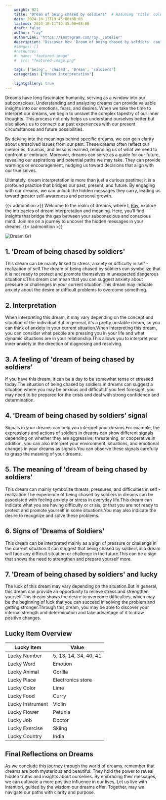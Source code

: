 ```yaml
---
    weight: 921
    title: "Dream of being chased by soldiers"  # Assuming 'title' column exists
    date: 2024-10-11T19:45:00+08:00
    lastmod: 2024-10-11T19:45:00+08:00
    draft: false
    author: "ray"
    authorLink: "https://instagram.com/ray._.atelier"
    description: "Discover how 'Dream of being chased by soldiers' can interpret your future and uncover its significant meanings in your life."
    #images: []
    #resources:
    #- name: "featured-image"
    #  src: "featured-image.png"
    
    tags: ['being', 'chased', 'Dream', 'soldiers']
    categories: ["Dream Interpretation"]
    
    lightgallery: true
---
```

    
Dreams have long fascinated humanity, serving as a window into our subconscious. Understanding and analyzing dreams can provide valuable insights into our emotions, fears, and desires. When we take the time to interpret our dreams, we begin to unravel the complex tapestry of our inner thoughts. This process not only helps us understand ourselves better but also allows us to connect our past experiences with our present circumstances and future possibilities.

By delving into the meanings behind specific dreams, we can gain clarity about unresolved issues from our past. These dreams often reflect our memories, traumas, and lessons learned, reminding us of what we need to confront or embrace. Moreover, dreams can serve as a guide for our future, revealing our aspirations and potential paths we may take. They can provide warnings or encouragement, nudging us toward decisions that align with our true selves.

Ultimately, dream interpretation is more than just a curious pastime; it is a profound practice that bridges our past, present, and future. By engaging with our dreams, we can unlock the hidden messages they carry, leading us toward greater self-awareness and personal growth.

{{< admonition >}}
Welcome to the realm of dreams, where I, [Ray](https://instagram.com/ray._.atelier), explore the intricacies of dream interpretation and meaning. Here, you’ll find insights that bridge the gap between your subconscious and conscious mind. Join me on a journey to uncover the hidden messages in your dreams.
{{< /admonition >}}

![Dream Grl](https://cdn.pixabay.com/photo/2017/11/02/03/35/gothic-2910057_1280.jpg "Dream Grl")

## 1. 'Dream of being chased by soldiers'
This dream can be mainly linked to stress, anxiety or difficulty in self -realization of self.The dream of being chased by soldiers can symbolize that it is not ready to protect and promote themselves in unexpected dangerous situations.This dream can mean that you can suggest anxiety about pressure or challenges in your current situation.This dream may indicate anxiety about the desire or difficult problems to overcome something.

## 2. Interpretation
When interpreting this dream, it may vary depending on the concept and situation of the individual.But in general, it's a pretty unstable dream, so you can think of anxiety in your current situation.When interpreting this dream, you can consider what people are pressing you in your life and what dynamic situations are in your relationship.This allows you to interpret your inner anxiety in the direction of diagnosing and resolving.

## 3. A feeling of 'dream of being chased by soldiers'
If you have this dream, it can be a day to be somewhat tense or stressed today.The situation of being chased by soldiers in dreams can suggest a situation where you may be anxious and difficult.If you feel foresight, you may need to be prepared for the crisis and deal with strong confidence and determination.

## 4. 'Dream of being chased by soldiers' signal
Signals in your dreams can help you interpret your dreams.For example, the expressions and actions of soldiers in dreams can show different signals depending on whether they are aggressive, threatening, or cooperative.In addition, you can also interpret your environment, situations, and emotional changes in your dreams as signals.You can observe these signals carefully to grasp the meaning of your dreams.

## 5. The meaning of 'dream of being chased by soldiers'
This dream can mainly symbolize threats, pressures, and difficulties in self -realization.The experience of being chased by soldiers in dreams can be associated with feeling anxiety or stress in everyday life.This dream can indicate what you are having difficulty or crisis, or that you are not ready to protect and promote yourself in some situations.You may also indicate the desire to recognize and solve these problems.

## 6. Signs of 'Dreams of Soldiers'
This dream can be interpreted mainly as a sign of pressure or challenge in the current situation.It can suggest that being chased by soldiers in a dream will face any difficult situation or challenge in the future.This can be a sign that shows the need to strengthen and prepare yourself more.

## 7. 'Dream of being chased by soldiers' and lucky
The luck of this dream may vary depending on the situation.But in general, this dream can provide an opportunity to relieve stress and strengthen yourself.This dream shows the desire to overcome difficulties, which may be the beginning of luck that you can succeed in solving the problem and getting stronger.Through this dream, you may be able to discover your internal strength and determination and take advantage of it to draw positive changes.

## Lucky Item Overview
| Lucky Item          | Value              |
|---------------|--------------------|
| Lucky Number        | 5, 13, 14, 34, 40, 41  |
| Lucky Word          | Emotion |
| Lucky Animal        | Gorilla |
| Lucky Place         | Electronics store     |
| Lucky Color         | Lime     |
| Lucky Food          | Curry      |
| Lucky Instrument    | Violin |
| Lucky Flower        | Petunia    |
| Lucky Job           | Doctor       |
| Lucky Exercise      | Skiing  |
| Lucky Country       | India    |


##  Final Reflections on Dreams

As we conclude this journey through the world of dreams, remember that dreams are both mysterious and beautiful. They hold the power to reveal hidden truths and insights about ourselves. By embracing their messages, we can cultivate a more positive influence in our lives. Let us live with intention, guided by the wisdom our dreams offer. Together, may we navigate our paths with clarity and purpose.

